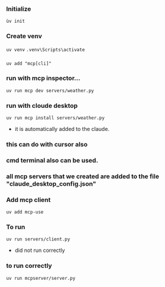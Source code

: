 ### Initialize

`ùv init`

### Create venv

`uv venv`
`.venv\Scripts\activate`

###

`uv add "mcp[cli]" `

### run with mcp inspector...

`uv run mcp dev servers/weather.py`

### run with cloude desktop

`uv run mcp install servers/weather.py`

- it is automatically added to the claude.

### this can do with cursor also

### cmd terminal also can be used.

### all mcp servers that we created are added to the file "claude_desktop_config.json"

### Add mcp client
```uv add mcp-use```

### To run
```uv run servers/client.py```

- did not run correctly

### to run correctly
```uv run mcpserver/server.py```